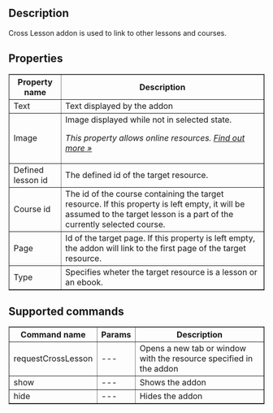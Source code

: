## Description
Cross Lesson addon is used to link to other lessons and courses.

## Properties

<table border='1'>
    <tr>
        <th>Property name</th>
        <th>Description</th>
    </tr>
    <tr>
        <td>Text</td>
        <td>Text displayed by the addon</td>
    </tr>
    <tr>
        <td>Image</td>
        <td>Image displayed while not in selected state.
<p><em>This property allows online resources. <a href="/doc/page/Online-resources">Find out more »</a></em></p></td>
    </tr>
    <tr>
        <td>Defined lesson id</td>
        <td>The defined id of the target resource.</td>
    </tr>
    <tr>
        <td>Course id</td>
        <td>The id of the course containing the target resource. If this property is left empty, it will be assumed to the target lesson is a part of the currently selected course.</td>
    </tr>
    <tr>
        <td>Page</td>
        <td>Id of the target page. If this property is left empty, the addon will link to the first page of the target resource.</td>
    </tr>
    <tr>
        <td>Type</td>
        <td>Specifies wheter the target resource is a lesson or an ebook.</td>
    </tr>
</table>

## Supported commands

<table border='1'>
    <tr>
        <th>Command name</th>
        <th>Params</th>
        <th>Description</th>
    </tr>
    <tr>
        <td>requestCrossLesson</td>
        <td>---</td>
        <td>Opens a new tab or window with the resource specified in the addon</td>
    </tr>
    <tr>
        <td>show</td>
        <td>---</td>
        <td>Shows the addon</td>
    </tr>
    <tr>
        <td>hide</td>
        <td>---</td>
        <td>Hides the addon</td>
    </tr>
</table>
